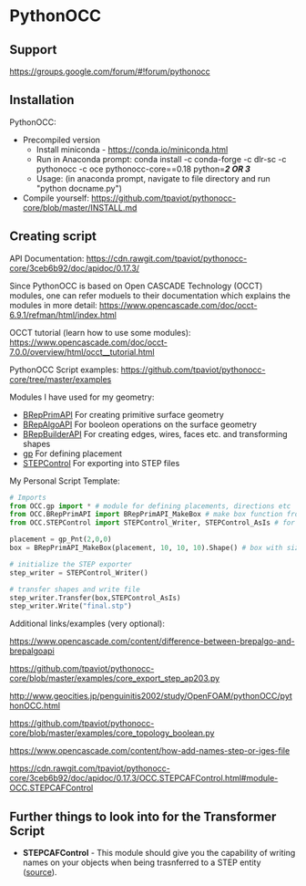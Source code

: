 # PythonOCC
## Support
https://groups.google.com/forum/#!forum/pythonocc

## Installation
PythonOCC:
  - Precompiled version
      - Install miniconda - https://conda.io/miniconda.html
      - Run in Anaconda prompt: conda install -c conda-forge -c dlr-sc -c pythonocc -c oce pythonocc-core==0.18 python=***2 OR 3***
      - Usage: (in anaconda prompt, navigate to file directory and run "python docname.py")
  - Compile yourself: https://github.com/tpaviot/pythonocc-core/blob/master/INSTALL.md
 
## Creating script
API Documentation: https://cdn.rawgit.com/tpaviot/pythonocc-core/3ceb6b92/doc/apidoc/0.17.3/

Since PythonOCC is based on Open CASCADE Technology (OCCT) modules, one can refer moduels to their documentation which explains the modules in more detail: https://www.opencascade.com/doc/occt-6.9.1/refman/html/index.html

OCCT tutorial (learn how to use some modules): https://www.opencascade.com/doc/occt-7.0.0/overview/html/occt__tutorial.html

PythonOCC Script examples: https://github.com/tpaviot/pythonocc-core/tree/master/examples

Modules I have used for my geometry:
- [BRepPrimAPI](https://cdn.rawgit.com/tpaviot/pythonocc-core/3ceb6b92/doc/apidoc/0.17.3/OCC.BRepPrimAPI.html#module-OCC.BRepPrimAPI) For creating primitive surface geometry
- [BRepAlgoAPI](https://cdn.rawgit.com/tpaviot/pythonocc-core/3ceb6b92/doc/apidoc/0.17.3/OCC.BRepAlgoAPI.html#module-OCC.BRepAlgoAPI) For booleon operations on the surface geometry
- [BRepBuilderAPI](https://cdn.rawgit.com/tpaviot/pythonocc-core/3ceb6b92/doc/apidoc/0.17.3/OCC.BRepBuilderAPI.html#module-OCC.BRepBuilderAPI) For creating edges, wires, faces etc. and transforming shapes
- [gp](https://cdn.rawgit.com/tpaviot/pythonocc-core/3ceb6b92/doc/apidoc/0.17.3/OCC.gp.html) For defining placement
- [STEPControl](https://cdn.rawgit.com/tpaviot/pythonocc-core/3ceb6b92/doc/apidoc/0.17.3/OCC.STEPControl.html#module-OCC.STEPControl) For exporting into STEP files

My Personal Script Template:
```python
# Imports
from OCC.gp import * # module for defining placements, directions etc
from OCC.BRepPrimAPI import BRepPrimAPI_MakeBox # make box function from BRepPrimAPI (module for primitive objects)
from OCC.STEPControl import STEPControl_Writer, STEPControl_AsIs # for exporting in STEP format

placement = gp_Pnt(2,0,0)
box = BRepPrimAPI_MakeBox(placement, 10, 10, 10).Shape() # box with size 10x10x10 shifted two units up x-axis.

# initialize the STEP exporter
step_writer = STEPControl_Writer()

# transfer shapes and write file
step_writer.Transfer(box,STEPControl_AsIs)
step_writer.Write("final.stp")
```

Additional links/examples (very optional):

https://www.opencascade.com/content/difference-between-brepalgo-and-brepalgoapi

https://github.com/tpaviot/pythonocc-core/blob/master/examples/core_export_step_ap203.py

http://www.geocities.jp/penguinitis2002/study/OpenFOAM/pythonOCC/pythonOCC.html

https://github.com/tpaviot/pythonocc-core/blob/master/examples/core_topology_boolean.py

https://www.opencascade.com/content/how-add-names-step-or-iges-file

https://cdn.rawgit.com/tpaviot/pythonocc-core/3ceb6b92/doc/apidoc/0.17.3/OCC.STEPCAFControl.html#module-OCC.STEPCAFControl

## Further things to look into for the Transformer Script
- **STEPCAFControl** - This module should give you the capability of writing names on your objects when being trasnferred to a STEP entity ([source](https://www.opencascade.com/content/how-add-names-step-or-iges-file)). 
